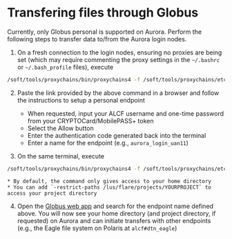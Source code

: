 # Transfering files through Globus

Currently, only Globus personal is supported on Aurora. 
Perform the following steps to transfer data to/from the Aurora login nodes.

1. On a fresh connection to the login nodes, ensuring no proxies are being set (which may require commenting the proxy settings in the `~/.bashrc` or `~/.bash_profile` files), execute
```bash
/soft/tools/proxychains/bin/proxychains4 -f /soft/tools/proxychains/etc/proxychains.conf /soft/tools/globusconnect/globusconnect -setup --no-gui
```

2. Paste the link provided by the above command in a browser and follow the instructions to setup a personal endpoint
	* When requested, input your ALCF username and one-time password from your CRYPTOCard/MobilePASS+ token
    * Select the Allow button
    * Enter the authentication code generated back into the terminal
    * Enter a name for the endpoint (e.g., `aurora_login_uan11`)

3. On the same terminal, execute 
```bash
/soft/tools/proxychains/bin/proxychains4 -f /soft/tools/proxychains/etc/proxychains.conf /soft/tools/globusconnect/globusconnect -start &
```
    * By default, the command only gives access to your home directory
    * You can add `-restrict-paths /lus/flare/projects/YOURPROJECT` to access your project directory

4. Open the [Globus web app](https://app.globus.org/file-manager?destination_id=05d2c76a-e867-4f67-aa57-76edeb0beda0) and search for the endpoint name defined above. You will now see your home directory (and project directory, if requested) on Aurora and can initiate transfers with other endpoints (e.g., the Eagle file system on Polaris at `alcf#dtn_eagle`)

